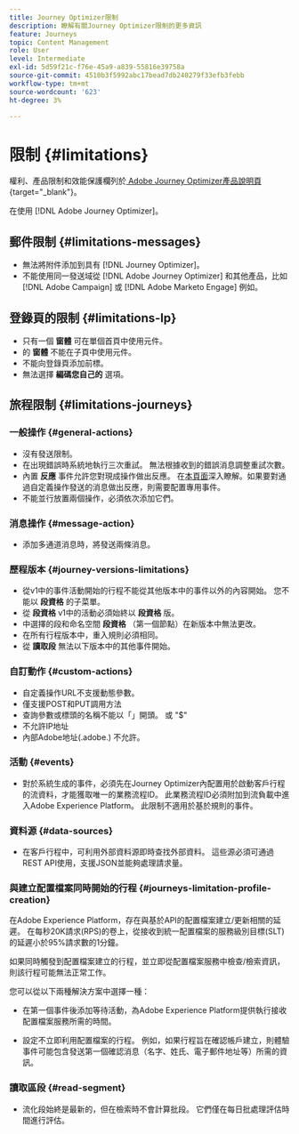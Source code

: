 ```yaml
---
title: Journey Optimizer限制
description: 瞭解有關Journey Optimizer限制的更多資訊
feature: Journeys
topic: Content Management
role: User
level: Intermediate
exl-id: 5d59f21c-f76e-45a9-a839-55816e39758a
source-git-commit: 4510b3f5992abc17bead7db240279f33efb3febb
workflow-type: tm+mt
source-wordcount: '623'
ht-degree: 3%

---
```


# 限制 {#limitations}

權利、產品限制和效能保護欄列於[ Adobe Journey Optimizer產品說明頁](https://helpx.adobe.com/tw/legal/product-descriptions/adobe-journey-optimizer.html){target=&quot;_blank&quot;}。

在使用 [!DNL Adobe Journey Optimizer]。

## 郵件限制 {#limitations-messages}

* 無法將附件添加到具有 [!DNL Journey Optimizer]。
* 不能使用同一發送域從 [!DNL Adobe Journey Optimizer] 和其他產品，比如 [!DNL Adobe Campaign] 或 [!DNL Adobe Marketo Engage] 例如。

## 登錄頁的限制 {#limitations-lp}

* 只有一個 **窗體** 可在單個首頁中使用元件。
* 的 **窗體** 不能在子頁中使用元件。
* 不能向登錄頁添加前標。
* 無法選擇 **編碼您自己的** 選項。

## 旅程限制 {#limitations-journeys}

### 一般操作 {#general-actions}

* 沒有發送限制。
* 在出現錯誤時系統地執行三次重試。 無法根據收到的錯誤消息調整重試次數。
* 內置 **反應** 事件允許您對現成操作做出反應。 在[本頁面](../building-journeys/reaction-events.md)深入瞭解。如果要對通過自定義操作發送的消息做出反應，則需要配置專用事件。
* 不能並行放置兩個操作，必須依次添加它們。

### 消息操作 {#message-action}

* 添加多通道消息時，將發送兩條消息。

### 歷程版本 {#journey-versions-limitations}

* 從v1中的事件活動開始的行程不能從其他版本中的事件以外的內容開始。 您不能以 **段資格** 的子菜單。
* 從 **段資格** v1中的活動必須始終以 **段資格** 版。
* 中選擇的段和命名空間 **段資格** （第一個節點）在新版本中無法更改。
* 在所有行程版本中，重入規則必須相同。
* 從 **讀取段** 無法以下版本中的其他事件開始。

### 自訂動作 {#custom-actions}

* 自定義操作URL不支援動態參數。
* 僅支援POST和PUT調用方法
* 查詢參數或標頭的名稱不能以「」開頭。 或 &quot;$&quot;
* 不允許IP地址
* 內部Adobe地址(.adobe.) 不允許。

### 活動 {#events}

* 對於系統生成的事件，必須先在Journey Optimizer內配置用於啟動客戶行程的流資料，才能獲取唯一的業務流程ID。 此業務流程ID必須附加到流負載中進入Adobe Experience Platform。 此限制不適用於基於規則的事件。

### 資料源 {#data-sources}

* 在客戶行程中，可利用外部資料源即時查找外部資料。 這些源必須可通過REST API使用，支援JSON並能夠處理請求量。

### 與建立配置檔案同時開始的行程 {#journeys-limitation-profile-creation}

在Adobe Experience Platform，存在與基於API的配置檔案建立/更新相關的延遲。 在每秒20K請求(RPS)的卷上，從接收到統一配置檔案的服務級別目標(SLT)的延遲小於95%請求數的1分鐘。

如果同時觸發到配置檔案建立的行程，並立即從配置檔案服務中檢查/檢索資訊，則該行程可能無法正常工作。

您可以從以下兩種解決方案中選擇一種：

* 在第一個事件後添加等待活動，為Adobe Experience Platform提供執行接收配置檔案服務所需的時間。

* 設定不立即利用配置檔案的行程。 例如，如果行程旨在確認帳戶建立，則體驗事件可能包含發送第一個確認消息（名字、姓氏、電子郵件地址等）所需的資訊。

### 讀取區段 {#read-segment}

* 流化段始終是最新的，但在檢索時不會計算批段。 它們僅在每日批處理評估時間進行評估。
